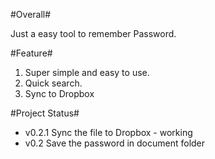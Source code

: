 #Overall#

Just a easy tool to remember Password.

#Feature#

1. Super simple and easy to use.
2. Quick search.
3. Sync to Dropbox

#Project Status#

* v0.2.1 Sync the file to Dropbox - working
* v0.2 Save the password in document folder